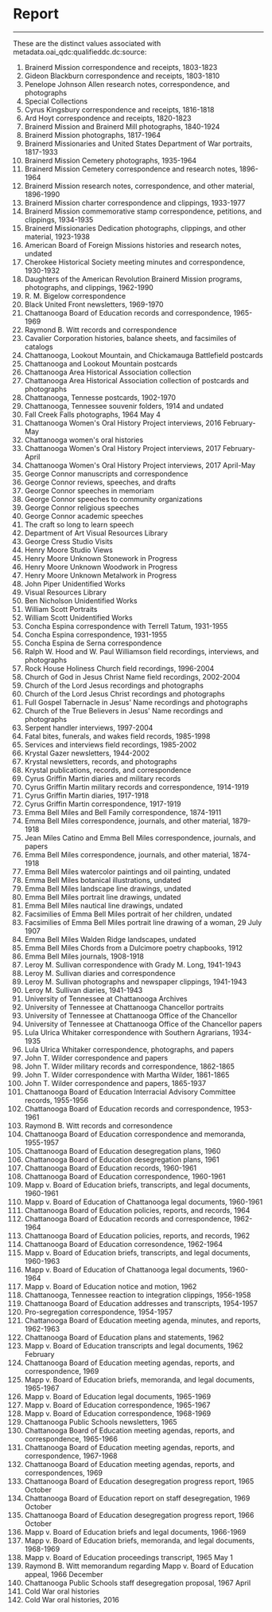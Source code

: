 # Report
---
These are the distinct values associated with metadata.oai_qdc:qualifieddc.dc:source:

1. Brainerd Mission correspondence and receipts, 1803-1823
2. Gideon Blackburn correspondence and receipts, 1803-1810
3. Penelope Johnson Allen research notes, correspondence, and photographs
4. Special Collections
5. Cyrus Kingsbury correspondence and receipts, 1816-1818
6. Ard Hoyt correspondence and receipts, 1820-1823
7. Brainerd Mission and Brainerd Mill photographs, 1840-1924
8. Brainerd Mission photographs, 1817-1964
9. Brainerd Missionaries and United States Department of War portraits, 1817-1933
10. Brainerd Mission Cemetery photographs, 1935-1964
11. Brainerd Mission Cemetery correspondence and research notes, 1896-1964
12. Brainerd Mission research notes, correspondence, and other material, 1896-1990
13. Brainerd Mission charter correspondence and clippings, 1933-1977
14. Brainerd Mission commemorative stamp correspondence, petitions, and clippings, 1934-1935
15. Brainerd Missionaries Dedication photographs, clippings, and other material, 1923-1938
16. American Board of Foreign Missions histories and research notes, undated
17. Cherokee Historical Society meeting minutes and correspondence, 1930-1932
18. Daughters of the American Revolution Brainerd Mission programs, photographs, and clippings, 1962-1990
19. R. M. Bigelow correspondence
20. Black United Front newsletters, 1969-1970
21. Chattanooga Board of Education records and correspondence, 1965-1969
22. Raymond B. Witt records and correspondence
23. Cavalier Corporation histories, balance sheets, and facsimiles of catalogs
24. Chattanooga, Lookout Mountain, and Chickamauga Battlefield postcards
25. Chattanooga and Lookout Mountain postcards
26. Chattanooga Area Historical Association collection
27. Chattanooga Area Historical Association collection of postcards and photographs
28. Chattanooga, Tennesse postcards, 1902-1970
29. Chattanooga, Tennessee souvenir folders, 1914 and undated
30. Fall Creek Falls photographs, 1964 May 4
31. Chattanooga Women's Oral History Project interviews, 2016 February-May
32. Chattanooga women's oral histories
33. Chattanooga Women's Oral History Project interviews, 2017 February-April
34. Chattanooga Women's Oral History Project interviews, 2017 April-May
35. George Connor manuscripts and correspondence
36. George Connor reviews, speeches, and drafts
37. George Connor speeches in memoriam
38. George Connor speeches to community organizations
39. George Connor religious speeches
40. George Connor academic speeches
41. The craft so long to learn speech
42. Department of Art Visual Resources Library
43. George Cress Studio Visits
44. Henry Moore Studio Views
45. Henry Moore Unknown Stonework in Progress
46. Henry Moore Unknown Woodwork in Progress
47. Henry Moore Unknown Metalwork in Progress
48. John Piper Unidentified Works
49. Visual Resources Library
50. Ben Nicholson Unidentified Works
51. William Scott Portraits
52. William Scott Unidentified Works
53. Concha Espina correspondence with Terrell Tatum, 1931-1955
54. Concha Espina correspondence, 1931-1955
55. Concha Espina de Serna correspondence
56. Ralph W. Hood and W. Paul Williamson field recordings, interviews, and photographs
57. Rock House Holiness Church field recordings, 1996-2004
58. Church of God in Jesus Christ Name field recordings, 2002-2004
59. Church of the Lord Jesus recordings and photographs
60. Church of the Lord Jesus Christ recordings and photographs
61. Full Gospel Tabernacle in Jesus' Name recordings and photographs
62. Church of the True Believers in Jesus' Name recordings and photographs
63. Serpent handler interviews, 1997-2004
64. Fatal bites, funerals, and wakes field records, 1985-1998
65. Services and interviews field recordings, 1985-2002
66. Krystal Gazer newsletters, 1944-2002
67. Krystal newsletters, records, and photographs
68. Krystal publications, records, and correspondence
69. Cyrus Griffin Martin diaries and military records
70. Cyrus Griffin Martin military records and correspondence, 1914-1919
71. Cyrus Griffin Martin diaries, 1917-1918
72. Cyrus Griffin Martin correspondence, 1917-1919
73. Emma Bell Miles and Bell Family correspondence, 1874-1911
74. Emma Bell Miles correspondence, journals, and other material, 1879-1918
75. Jean Miles Catino and Emma Bell Miles correspondence, journals, and papers
76. Emma Bell Miles correspondence, journals, and other material, 1874-1918
77. Emma Bell Miles watercolor paintings and oil painting, undated
78. Emma Bell Miles botanical illustrations, undated
79. Emma Bell Miles landscape line drawings, undated
80. Emma Bell Miles portrait line drawings, undated
81. Emma Bell Miles nautical line drawings, undated
82. Facsimilies of Emma Bell Miles portrait of her children, undated
83. Facsimilies of Emma Bell Miles portrait line drawing of a woman, 29 July 1907
84. Emma Bell Miles Walden Ridge landscapes, undated
85. Emma Bell Miles Chords from a Dulcimore poetry chapbooks, 1912
86. Emma Bell Miles journals, 1908-1918
87. Leroy M. Sullivan correspondence with Grady M. Long, 1941-1943
88. Leroy M. Sullivan diaries and correspondence
89. Leroy M. Sullivan photographs and newspaper clippings, 1941-1943
90. Leroy M. Sullivan diaries, 1941-1943
91. University of Tennessee at Chattanooga Archives
92. University of Tennessee at Chattanooga Chancellor portraits
93. University of Tennessee at Chattanooga Office of the Chancellor
94. University of Tennessee at Chattanooga Office of the Chancellor papers
95. Lula Ulrica Whitaker correspondence with Southern Agrarians, 1934-1935
96. Lula Ulrica Whitaker correspondence, photographs, and papers
97. John T. Wilder correspondence and papers
98. John T. Wilder military records and correspondence, 1862-1865
99. John T. Wilder correspondence with Martha Wilder, 1861-1865
100. John T. Wilder correspondence and papers, 1865-1937
101. Chattanooga Board of Education Interracial Advisory Committee records, 1955-1956
102. Chattanooga Board of Education records and correspondence, 1953-1961
103. Raymond B. Witt records and corresondence
104. Chattanooga Board of Education correspondence and memoranda, 1955-1957
105. Chattanooga Board of Education desegregation plans, 1960
106. Chattanooga Board of Education desegregation plans, 1961
107. Chattanooga Board of Education records, 1960-1961
108. Chattanooga Board of Education correspondence, 1960-1961
109. Mapp v. Board of Education briefs, transcripts, and legal documents, 1960-1961
110. Mapp v. Board of Education of Chattanooga legal documents, 1960-1961
111. Chattanooga Board of Education policies, reports, and records, 1964
112. Chattanooga Board of Education records and correspondence, 1962-1964
113. Chattanooga Board of Education policies, reports, and records, 1962
114. Chattanooga Board of Education corresondence, 1962-1964
115. Mapp v. Board of Education briefs, transcripts, and legal documents, 1960-1963
116. Mapp v. Board of Education of Chattanooga legal documents, 1960-1964
117. Mapp v. Board of Education notice and motion, 1962
118. Chattanooga, Tennessee reaction to integration clippings, 1956-1958
119. Chattanooga Board of Education addresses and transcripts, 1954-1957
120. Pro-segregation correspondence, 1954-1957
121. Chattanooga Board of Education meeting agenda, minutes, and reports, 1962-1963
122. Chattanooga Board of Education plans and statements, 1962
123. Mapp v. Board of Education transcripts and legal documents, 1962 February
124. Chattanooga Board of Education meeting agendas, reports, and correspondence, 1969
125. Mapp v. Board of Education briefs, memoranda, and legal documents, 1965-1967
126. Mapp v. Board of Education legal documents, 1965-1969
127. Mapp v. Board of Education correspondence, 1965-1967
128. Mapp v. Board of Education correspondence, 1968-1969
129. Chattanooga Public Schools newsletters, 1965
130. Chattanooga Board of Education meeting agendas, reports, and correspondence, 1965-1966
131. Chattanooga Board of Education meeting agendas, reports, and correspondence, 1967-1968
132. Chattanooga Board of Education meeting agendas, reports, and correspondences, 1969
133. Chattanooga Board of Education desegregation progress report, 1965 October
134. Chattanooga Board of Education report on staff desegregation, 1969 October
135. Chattanooga Board of Education desegregation progress report, 1966 October
136. Mapp v. Board of Education briefs and legal documents, 1966-1969
137. Mapp v. Board of Education briefs, memoranda, and legal documents, 1968-1969
138. Mapp v. Board of Education proceedings transcript, 1965 May 1
139. Raymond B. Witt memorandum regarding Mapp v. Board of Education appeal, 1966 December
140. Chattanooga Public Schools staff desegregation proposal, 1967 April
141. Cold War oral histories
142. Cold War oral histories, 2016
